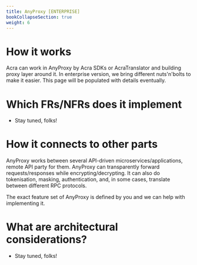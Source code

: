 ```yaml
---
title: AnyProxy [ENTERPRISE]
bookCollapseSection: true
weight: 6
---
```


# How it works

Acra can work in AnyProxy by Acra SDKs or AcraTranslator and building proxy layer around it.
In enterprise version, we bring different nuts'n'bolts to make it easier. This page will be populated with details eventually. 

# Which FRs/NFRs does it implement

* Stay tuned, folks!

# How it connects to other parts

AnyProxy works between several API-driven microservices/applications, remote API party for them. AnyProxy can transparently forward requests/responses while encrypting/decrypting. It can also do tokenisation, masking, authentication, and, in some cases, translate between different RPC protocols.

The exact feature set of AnyProxy is defined by you and we can help with implementing it.

# What are architectural considerations?

* Stay tuned, folks!
